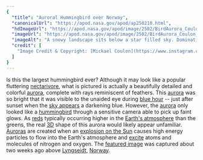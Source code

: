 ```yaml
---
{
  "title": "Auroral Hummingbird over Norway",
  "canonicalUrl": "https://apod.nasa.gov/apod/ap250210.html",
  "hdImageUrl": "https://apod.nasa.gov/apod/image/2502/BirdAurora_Coulon_2581.jpg",
  "imageUrl": "https://apod.nasa.gov/apod/image/2502/BirdAurora_Coulon_960.jpg",
  "imageAlt": "A snowy landscape sits below a star filled sky. Dominating the frame is a large aurora in red, green, yellow, purple, white. Please see the explanation for more detailed information.",
  "credit": [
    "Image Credit & Copyright: [Mickael Coulon](https://www.instagram.com/mickael_coulon_astrophoto/)"
  ]
}
---
```


Is this the largest hummingbird ever? Although it may look like a popular fluttering [nectarivore](https://en.wikipedia.org/wiki/Nectarivore), what is pictured is actually a beautifully detailed and colorful [aurora](https://spaceplace.nasa.gov/aurora/), complete with rays reminiscent of feathers. This [aurora](https://apod.nasa.gov/apod/ap241223.html) was so bright that it was visible to the unaided eye during [blue hour](https://en.wikipedia.org/wiki/Blue_hour) -- just after sunset when the [sky appears](https://apod.nasa.gov/apod/ap210826.html) a darkening blue. However, the [aurora](https://www.aurorasaurus.org/) only looked like a [hummingbird](https://www.hummingbirdcentral.com/hummingbird-faqs.htm) through a sensitive camera able to pick up faint glows. As [reds](https://img.apmcdn.org/7a6d073179a68e50dbf9833adb72225a76554a51/uncropped/0011cd-20241011-nws-aurora-colors-webp1000.webp) typically occurring higher in the [Earth's atmosphere](https://www.nasa.gov/general/what-is-earths-atmosphere/) than the greens, the real [3D](https://apod.nasa.gov/apod/ap230624.html) shape of this aurora would likely appear unfamiliar. [Auroras](https://science.nasa.gov/sun/auroras/) are created when an [explosion on the Sun](https://apod.nasa.gov/apod/ap240818.html) causes high energy particles to flow into the Earth's atmosphere and [excite](https://www.reddit.com/r/Eyebleach/comments/hwt0yz/happy_kitty/#lightbox) atoms and molecules of nitrogen and oxygen. The [featured image](https://www.instagram.com/p/DFhlId7M9TP/) was captured about two weeks ago above [Lyngseidt](https://youtu.be/gbkRxvcsQqQ), [Norway](https://en.wikipedia.org/wiki/Norway).
